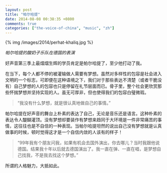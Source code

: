 ```yaml
---
layout: post
title: "帕尔哈提"
date: 2014-08-08 00:38:35 +0800
comments: true
categories: ["the-voice-of-china", "music", "zh"]
---
```


{% img /images/2014/perhat-khaliq.jpg %}

_帕尔哈提的酸奶子乐队在德国的表演_

好声音第三季上最熠熠生辉的学员肯定是帕尔哈提了，至少他打动了我。

在当下，每个人都不停的被灌输做人需要有梦想。虽然对多样性的包容是社会进入文明的一个标志，可即便在这种语境之下，我们对于那些表达不清楚（或者干脆没有）自己梦想的人的包容也只是停留在礼节层面而已。骨子里，整个社会更欣赏那些怀揣梦想并坚持实现的人。虽无可厚非，但也使得我们的包容白璧微瑕。

> “我没有什么梦想，就是很认真地做自己的事情。”

帕尔哈提在好声音的舞台上朴素的表达了自己，无论是音乐还是语言。这种朴素的表达令人醍醐灌顶。没有梦想却要装作有梦想来趋同于大环境是一件非常痛苦的事情，这往往也是不自信的一种表现。当帕尔哈提坦然的说出自己没有梦想就是认真做事的时候，顿时觉得这才是一个自信内敛的人该有的样子！

> “99年我有个朋友问我，如果有机会去国外演出，你去哪儿？当时我跟他说德国。结果我十年以后就去德国演出了。我一直在弹、一直在唱，是梦想自己找我，不是我去找这个梦想。”

所谓的人格魅力，大抵如此。
